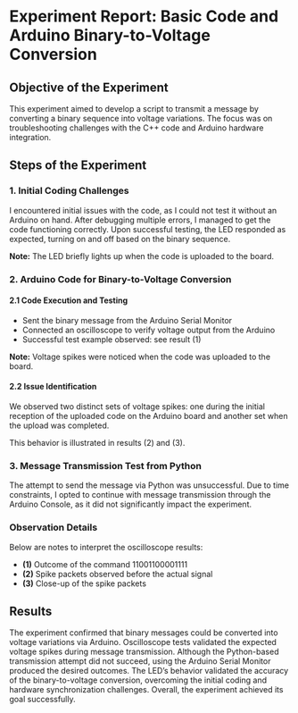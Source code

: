 <h1>Experiment Report: Basic Code and Arduino Binary-to-Voltage Conversion</h1>

<h2>Objective of the Experiment</h2>
<p>
  This experiment aimed to develop a script to transmit a message by converting a binary sequence into voltage variations. The focus was on troubleshooting challenges with the C++ code and Arduino hardware integration.
</p>

<h2>Steps of the Experiment</h2>

<h3>1. Initial Coding Challenges</h3>
<p>
    I encountered initial issues with the code, as I could not test it without an Arduino on hand. After debugging multiple errors, I managed to get the code functioning correctly. Upon successful testing, the LED responded as expected, turning on and off based on the binary sequence.
</p>
<p>
  <strong>Note:</strong> The LED briefly lights up when the code is uploaded to the board.
</p>

<h3>2. Arduino Code for Binary-to-Voltage Conversion</h3>
<h4>2.1 Code Execution and Testing</h4>
<ul>
  <li>Sent the binary message from the Arduino Serial Monitor</li>
  <li>Connected an oscilloscope to verify voltage output from the Arduino</li>
  <li>Successful test example observed: see result (1)</li>
</ul>
<p>
  <strong>Note:</strong> Voltage spikes were noticed when the code was uploaded to the board.
</p>

<h4>2.2 Issue Identification</h4>
<p>
  We observed two distinct sets of voltage spikes: one during the initial reception of the uploaded code on the Arduino board and another set when the upload was completed.
</p>
<p>
  This behavior is illustrated in results (2) and (3).
</p>

<h3>3. Message Transmission Test from Python</h3>
<p>
    The attempt to send the message via Python was unsuccessful. Due to time constraints, I opted to continue with message transmission through the Arduino Console, as it did not significantly impact the experiment.
</p>

<h3>Observation Details</h3>
<p>
  Below are notes to interpret the oscilloscope results:
</p>
<ul>
  <li><strong>(1)</strong> Outcome of the command 11001100001111</li>
  <li><strong>(2)</strong> Spike packets observed before the actual signal</li>
  <li><strong>(3)</strong> Close-up of the spike packets</li>
</ul>

<h2>Results</h2>
<p>
  The experiment confirmed that binary messages could be converted into voltage variations via Arduino. Oscilloscope tests validated the expected voltage spikes during message transmission. Although the Python-based transmission attempt did not succeed, using the Arduino Serial Monitor produced the desired outcomes. The LED’s behavior validated the accuracy of the binary-to-voltage conversion, overcoming the initial coding and hardware synchronization challenges. Overall, the experiment achieved its goal successfully.
</p>

